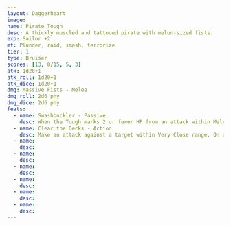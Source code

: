 ```yaml
---
layout: Daggerheart
image:
name: Pirate Tough
desc: A thickly muscled and tattooed pirate with melon-sized fists.
exp: Sailor +2
mt: Plunder, raid, smash, terrorize
tier: 1
type: Bruiser
scores: [13, 8/15, 5, 3]
atk: 1d20+1
atk_roll: 1d20+1
atk_dice: 1d20+1
dmg: Massive Fists - Melee
dmg_roll: 2d6 phy
dmg_dice: 2d6 phy
feats:
  - name: Swashbuckler - Passive
    desc: When the Tough marks 2 or fewer HP from an attack within Melee range, the attacker must mark a Stress.
  - name: Clear the Decks - Action
    desc: Make an attack against a target within Very Close range. On a success, mark a Stress to move into Melee range of the target, dealing 3d4 physical damage and knocking the target back to Close range.
  - name: 
    desc: 
  - name: 
    desc: 
  - name: 
    desc: 
  - name: 
    desc: 
  - name: 
    desc: 
  - name: 
    desc: 
---
```

